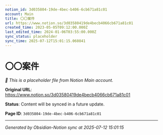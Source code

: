 ```yaml
---
notion_id: 3d035804-19de-4bec-b406-6cb671a81c01
account: Main
title: 〇〇案件
url: https://www.notion.so/3d03580419de4becb4066cb671a81c01
created_time: 2023-05-05T09:12:00.000Z
last_edited_time: 2024-01-06T03:55:00.000Z
sync_status: placeholder
sync_time: 2025-07-12T15:01:15.060841
---
```


# 〇〇案件

*🔄 This is a placeholder file from Notion Main account.*

**Original URL**: https://www.notion.so/3d03580419de4becb4066cb671a81c01

**Status**: Content will be synced in a future update.

**Page ID**: `3d035804-19de-4bec-b406-6cb671a81c01`

---

*Generated by Obsidian-Notion sync at 2025-07-12 15:01:15*
